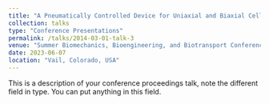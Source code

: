 ```yaml
---
title: "A Pneumatically Controlled Device for Uniaxial and Biaxial Cell Stretching"
collection: talks
type: "Conference Presentations"
permalink: /talks/2014-03-01-talk-3
venue: "Summer Biomechanics, Bioengineering, and Biotransport Conference (SB3C)"
date: 2023-06-07
location: "Vail, Colorado, USA"
---
```


This is a description of your conference proceedings talk, note the different field in type. You can put anything in this field.
